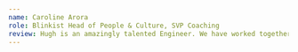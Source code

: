 ```yaml
---
name: Caroline Arora
role: Blinkist Head of People & Culture, SVP Coaching
review: Hugh is an amazingly talented Engineer. We have worked together across many early stage projects where his speed, ability to take ambiguous and limited direction and to build flexibly and at pace are critical. As a non-technical stakeholder, I’ve always been impressed by how Hugh can convert technical jargon into every day language that enables us to partner easily. 😍
---
```

